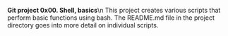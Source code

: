 **Git project 0x00. Shell, basics**\n
This project creates various scripts that perform basic functions using bash. The README.md file in the project directory goes into more detail on individual scripts.
